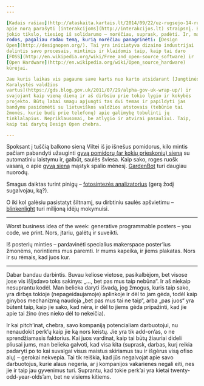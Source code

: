 ```yaml
---
---

[Kadais rašiau](http://ataskaita.kartais.lt/2014/09/22/uz-rugsejo-14-rugsejo-22-2014.html)
apie norą parašyti [interakcijoms](http://interakcijos.lt) straipsnį. Be
jokio tikslo, tiesiog iš solidarumo – norėčiau, suprask, padėti. Ir, man
rodos, pagaliau radau temą, kurią norėčiau panagrinėti: [Design
Open](http://designopen.org/). Tai yra iniciatyva dizaino industrijai
dalintis savo procesais, mintimis ir klaidomis taip, kaip tai daro
[FOSS](http://en.wikipedia.org/wiki/Free_and_open-source_software) ir
[Open Hardware](http://en.wikipedia.org/wiki/Open_source_hardware)
kūrėjai.

Jau kuris laikas vis pagaunu save karts nuo karto atsidarant [Jungtinės
Karalystės valdžios
vartus](https://gds.blog.gov.uk/2011/07/29/alpha-gov-uk-wrap-up/) ir
svajojant kaip vieną dieną ir aš dirbsiu prie tokio lygio ir kokybės
projekto. Būtų labai smagu apjungti tas dvi temas ir papildyti jas
bandymu pasidomėti su lietuviškos valdžios atstovais (tebūnie tai
žmonės, kurie budi prie telefonų) apie galimybę tobulinti jų
tinklalapius. Nepriklausomai, be atlygio ir atvirai pasauliui. Taip,
kaip tai darytų Design Open chebra.

---
```


Spoksant į tuščią balkono sieną Viltei iš jo išnešus pomidorus, kilo
mintis pačiam pabandyti užauginti [gyvą pomidorų (ar kokių prieskonių)
sieną](http://www.bltrobotics.com/farm.php) su automatiniu laistymu ir,
galbūt, saulės šviesa. Kaip sako, roges ruošk vasarą, o apie [gyvą
sieną](http://hackersphere007.blogspot.com/2014/06/the-living-wall.html)
mąstyk spalio mėnesį. [GardenBot](http://gardenbot.org/about/) turi
daugiau nuorodų.

Smagus daiktas turint pinigų – [fotosintezės
analizatorius](http://www.adafruit.com/products/1722) (gerą žodį
sugalvojau, ką?).

O iki kol galėsiu pasistatyt šiltnamį, su dirbtiniu saulės apšvietimu –
[blinkenlight](http://blog.blinkenlight.net/) turi milijoną idėjų
mokymuisi.

---

Worst business idea of the week: generative programmable posters – you
code, we print. Nors, įtariu, galėtų ir suveikti.

Iš posterių minties – pardavinėti specialius makerspace poster’ius
žmonėms, norintiems mus paremti. Ir mums kapeika, ir jiems plakatas.
Nors ir su rėmais, kad juos kur.

---

Dabar bandau darbintis. Buvau keliose vietose, pasikalbėjom, bet visose
jose vis išlįsdavo toks sakinys: „…, bet pas mus taip nebūna“. Ir aš
niekaip nesuprantu kodėl. Man belieka daryti išvadą, jog žmogus, kuris
taip sako, yra dirbęs tokioje (nepageidaujamoje) aplinkoje ir dėl to jam
gėda, todėl kaip ginybos mechanizmą naudoja „bet pas mus tai ne taip“,
arba „pas juos“ yra būtent taip, kaip jie sako, kad nėra, ir dėl to
jiems gėda pripažinti, kad jie apie tai žino (nes nieko dėl to
nekeičia).

Ir kai pitch’inat, chebra, savo kompaniją potencialiam darbuotojui, nu
nenaudokit perk’ų kaip jie ką nors keistų. Jie yra tik add-on’as, o ne
sprendžiamasis faktorius. Kai juos vardinat, kaip tai būtų žiauriai
dideli pliusai jums, man belieka galvoti, kad visa kita (suprask,
darbas, kurį reikia padaryti po to kai suvalgai visus maistus skiriamus
tau ir išgėrus visą ofiso alų) – gerokai nekvepia. Tai tik reiškia, kad
jūs negalvojat apie savo darbuotojus, kurie alaus negeria, ar į
kompanijos vakarienes negali eiti, nes jie ir taip jau gyvenimus turi.
Suprantu, kad tokie perk’ai yra kietai twenty-odd-year-olds’am, bet ne
visiems kitiems.
